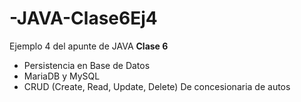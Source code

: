 # -JAVA-Clase6Ej4

<p>Ejemplo 4 del apunte de JAVA <b>Clase 6</b> </p>
<ul>
  <li> Persistencia en Base de Datos</li>
  <li> MariaDB y MySQL</li>
  <li> CRUD (Create, Read, Update, Delete) De concesionaria de autos </li>
</ul>
